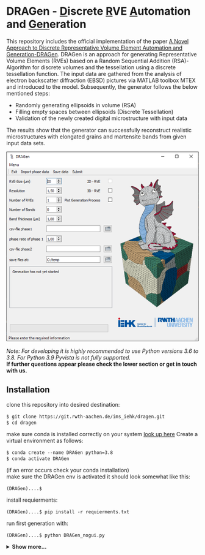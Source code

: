 <h1> DRAGen - <ins>D</ins>iscrete <ins>R</ins>VE <ins>A</ins>utomation and <ins>Gen</ins>eration</h1>
<!--**D**iscrete **R**VE **A**utomation and **Gen**eration-->

<!--## Overview-->
<!--![logo](docs/GUI.PNG)-->

This repository includes the official implementation of the paper [A Novel Approach to Discrete Representative Volume Element Automation and Generation-DRAGen](https://www.mdpi.com/1996-1944/13/8/1887). 
DRAGen is an approach for generating Representative Volume Elements (RVEs) based on a Random Sequential Addition (RSA)-Algorithm for discrete volumes and the tessellation using a discrete tessellation function. The input data are gathered from the analysis of electron backscatter diffraction (EBSD) pictures via MATLAB toolbox MTEX and introduced to the model. Subsequently, the generator follows the below mentioned steps:

* Randomly generating ellipsoids in volume (RSA)
* Filling empty spaces between ellipsoids (Discrete Tessellation)
* Validation of the newly created digital microstructure with input data

The results show that the generator can successfully reconstruct realistic microstructures with elongated grains and martensite bands from given input data sets.

![logo](docs/GUI.PNG)

_Note: For developing it is highly recommended to use Python versions 3.6 to 3.8. For Python 3.9 Pyvista is not fully supported._<br>
**If further questions appear please check the lower section or get in touch with us.**


## Installation
clone this repository into desired destination:<br>
```
$ git clone https://git.rwth-aachen.de/ims_iehk/dragen.git
$ cd dragen
```
make sure conda is installed correctly on your system [look up here](https://docs.conda.io/projects/conda/en/latest/user-guide/install/index.html)
Create a virtual environment as follows:<br>
```
$ conda create --name DRAGen python=3.8
$ conda activate DRAGen
```
(if an error occurs check your conda installation)<br>
make sure the DRAGen env is activated it should look somewhat like this:<br>
```
(DRAGen)....$ 
```
install requierments:<br>
```
(DRAGen)....$ pip install -r requierments.txt
```
run first generation with:<br>
```
(DRAGen)....$ python DRAGen_nogui.py
```


<details>
<summary><b>Show more...<b></summary>



## Input data

<!--* a: grain radius (**mandatory**)
* b: grain radius (optional, default = a )
* c: grain radius (optional, default = a)
* alpha: grain slope in x-y-plane (optional, default = 0)
* beta: grain slope in other plane (not yet implemented)
* phi1: euler angle (optional, default: random)
* PHI: euler angle (optional, default: random)
* phi2: euler angle (optional, default: random)<br>-->


| Header: | a | b | c | alpha | beta | phi1 | PHI | phi2 |
| --- | :---: | :---: | :---: | :---: | :---: | :---: | :---: | :---: |
| **Description:** | grain radius | grain radius | grain radius | grain slope<br>x-y-plane | _soon_ | euler ang. | euler ang. | euler ang. |
| **Required:** | mandatory | optional | optional | optional | _soon_ | optional | optional | optional |
| **Default:** |  | a | a | 0 | _soon_ | random | random | random |

<br>
DRAGen takes .csv files as input. Theses files must contain <ins>at least one radius</ins> for each grain. This radius has to be called <em>a</em> in the header.
<br><ins>Optional parameters</ins> are:

1. _b_ and _c_ as second and third radius of each grain (ellipsoids are created).<br> _a_ is assumed to be oriented with the rolling direction and is aligned with x-axis,
_b_ is aligned with y-axis and _c_ with z-axis.<br>
2. If a slope relative to x-axis is detected (rotation in x-y-plane, around z-axis), _alpha_ can be used to implement this slope on the grains.<br>
_beta_ will be implemented in the future and will be a rotation around x- or y-axis.<br>
3. The texture can be defined with the parameters _phi1_, _PHI_ and _phi2_.

## Output Data

In V.1.0_b, the output files are Abaqus input files designed for the use with the ICAMS-Crystal-plysticity model. Therefore, the subroutine-files are needed for a successfull analysis.

* Periodic boundary conditions (PBC): BottomToTop.inp, FrontToRear.inp, LeftToRight.inp, Corners.inp, Edges.inp, Nsets.inp, VerticeSets.inp
* CP-model data (euler angles and grain size): graindata.inp
* RVE: RVE_smooth.inp
* RVE in arry: RVE_Numpy.npy (not needed at the moment!)

It is distiguished between a plastic phase (Phase 1, e.g. Ferrite) purely elastic phase (Phase 2, e.g. Martensite) and . Extensions to more then two phases are in the making.


## Input generator

One additional feature of our system is the generation of statistically representative microstructur using **Generative Adversarial Networks**, a method from the field of deep learning. With our CWGAN-GP, it is possible to generate an unlimited amount of vaild synthetical microstructure. Possible for "normal" grain data, inclusions and even damage (coming soon!). For more information, see our article on the basic idea of using a WGAN (https://www.mdpi.com/1996-1944/13/19/4236) and our IDDRG post on the CWGAN-GP (coming shortly after publishing).

## Latest Version
* DRAGen.V.1.0_b


## Support

* DRAGen Support <DRAGen@iehk.rwth-aachen.de>

Please use one of the following keywords for your issue as e-mail subject:
* General problems
* RSA error
* Tesselation error
* Mesher error
* Substructure
* Inclusions
* Bands


</details>
